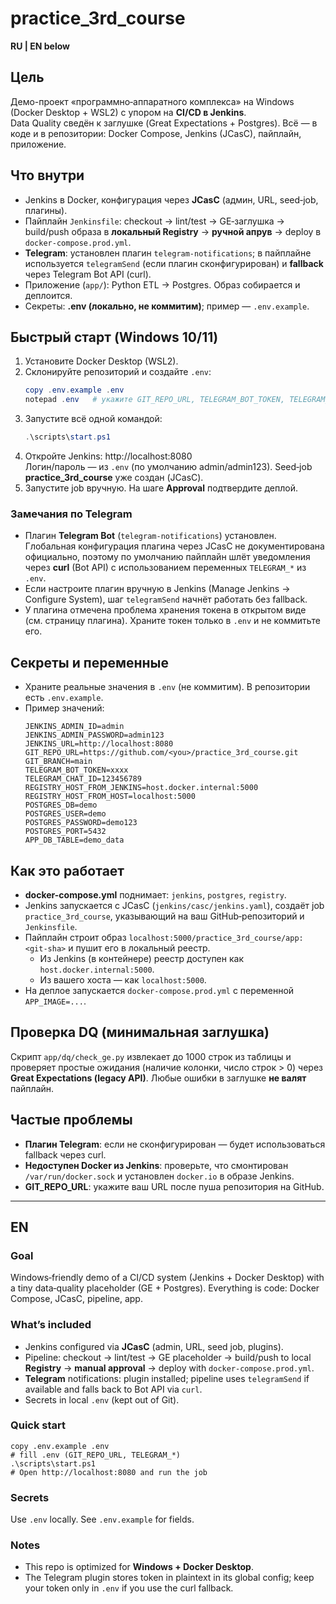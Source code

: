 # practice_3rd_course

**RU | EN below**

## Цель
Демо-проект «программно‑аппаратного комплекса» на Windows (Docker Desktop + WSL2) с упором на **CI/CD в Jenkins**.  
Data Quality сведён к заглушке (Great Expectations + Postgres). Всё — в коде и в репозитории: Docker Compose, Jenkins (JCasC), пайплайн, приложение.

## Что внутри
- Jenkins в Docker, конфигурация через **JCasC** (админ, URL, seed‑job, плагины).
- Пайплайн `Jenkinsfile`: checkout → lint/test → GE‑заглушка → build/push образа в **локальный Registry** → **ручной апрув** → deploy в `docker-compose.prod.yml`.
- **Telegram**: установлен плагин `telegram-notifications`; в пайплайне используется `telegramSend` (если плагин сконфигурирован) и **fallback** через Telegram Bot API (curl).
- Приложение (`app/`): Python ETL → Postgres. Образ собирается и деплоится.
- Секреты: **.env (локально, не коммитим)**; пример — `.env.example`.

## Быстрый старт (Windows 10/11)
1. Установите Docker Desktop (WSL2).
2. Склонируйте репозиторий и создайте `.env`:
   ```powershell
   copy .env.example .env
   notepad .env   # укажите GIT_REPO_URL, TELEGRAM_BOT_TOKEN, TELEGRAM_CHAT_ID
   ```
3. Запустите всё одной командой:
   ```powershell
   .\scripts\start.ps1
   ```
4. Откройте Jenkins: http://localhost:8080  
   Логин/пароль — из `.env` (по умолчанию admin/admin123). Seed‑job **practice_3rd_course** уже создан (JCasC).
5. Запустите job вручную. На шаге **Approval** подтвердите деплой.

### Замечания по Telegram
- Плагин **Telegram Bot** (`telegram-notifications`) установлен. Глобальная конфигурация плагина через JCasC не документирована официально, поэтому по умолчанию пайплайн шлёт уведомления через **curl** (Bot API) с использованием переменных `TELEGRAM_*` из `.env`.
- Если настроите плагин вручную в Jenkins (Manage Jenkins → Configure System), шаг `telegramSend` начнёт работать без fallback.
- У плагина отмечена проблема хранения токена в открытом виде (см. страницу плагина). Храните токен только в `.env` и не коммитьте его.

## Секреты и переменные
- Храните реальные значения в `.env` (не коммитим). В репозитории есть `.env.example`.
- Пример значений:
  ```env
  JENKINS_ADMIN_ID=admin
  JENKINS_ADMIN_PASSWORD=admin123
  JENKINS_URL=http://localhost:8080
  GIT_REPO_URL=https://github.com/<you>/practice_3rd_course.git
  GIT_BRANCH=main
  TELEGRAM_BOT_TOKEN=xxxx
  TELEGRAM_CHAT_ID=123456789
  REGISTRY_HOST_FROM_JENKINS=host.docker.internal:5000
  REGISTRY_HOST_FROM_HOST=localhost:5000
  POSTGRES_DB=demo
  POSTGRES_USER=demo
  POSTGRES_PASSWORD=demo123
  POSTGRES_PORT=5432
  APP_DB_TABLE=demo_data
  ```

## Как это работает
- **docker-compose.yml** поднимает: `jenkins`, `postgres`, `registry`.
- Jenkins запускается с JCasC (`jenkins/casc/jenkins.yaml`), создаёт job `practice_3rd_course`, указывающий на ваш GitHub‑репозиторий и `Jenkinsfile`.
- Пайплайн строит образ `localhost:5000/practice_3rd_course/app:<git-sha>` и пушит его в локальный реестр.
  - Из Jenkins (в контейнере) реестр доступен как `host.docker.internal:5000`.
  - Из вашего хоста — как `localhost:5000`.
- На деплое запускается `docker-compose.prod.yml` c переменной `APP_IMAGE=...`.

## Проверка DQ (минимальная заглушка)
Скрипт `app/dq/check_ge.py` извлекает до 1000 строк из таблицы и проверяет простые ожидания (наличие колонки, число строк > 0) через **Great Expectations (legacy API)**. Любые ошибки в заглушке **не валят** пайплайн.

## Частые проблемы
- **Плагин Telegram**: если не сконфигурирован — будет использоваться fallback через curl.
- **Недоступен Docker из Jenkins**: проверьте, что смонтирован `/var/run/docker.sock` и установлен `docker.io` в образе Jenkins.
- **GIT_REPO_URL**: укажите ваш URL после пуша репозитория на GitHub.

---

## EN

### Goal
Windows‑friendly demo of a CI/CD system (Jenkins + Docker Desktop) with a tiny data‑quality placeholder (GE + Postgres). Everything is code: Docker Compose, JCasC, pipeline, app.

### What’s included
- Jenkins configured via **JCasC** (admin, URL, seed job, plugins).
- Pipeline: checkout → lint/test → GE placeholder → build/push to local **Registry** → **manual approval** → deploy with `docker-compose.prod.yml`.
- **Telegram** notifications: plugin installed; pipeline uses `telegramSend` if available and falls back to Bot API via `curl`.
- Secrets in local `.env` (kept out of Git).

### Quick start
```
copy .env.example .env
# fill .env (GIT_REPO_URL, TELEGRAM_*)
.\scripts\start.ps1
# Open http://localhost:8080 and run the job
```

### Secrets
Use `.env` locally. See `.env.example` for fields.

### Notes
- This repo is optimized for **Windows + Docker Desktop**.
- The Telegram plugin stores token in plaintext in its global config; keep your token only in `.env` if you use the curl fallback.
